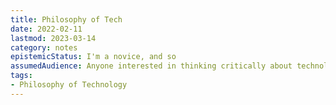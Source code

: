 ```yaml
---
title: Philosophy of Tech
date: 2022-02-11
lastmod: 2023-03-14
category: notes
epistemicStatus: I'm a novice, and so 
assumedAudience: Anyone interested in thinking critically about technology
tags: 
- Philosophy of Technology
---
```


